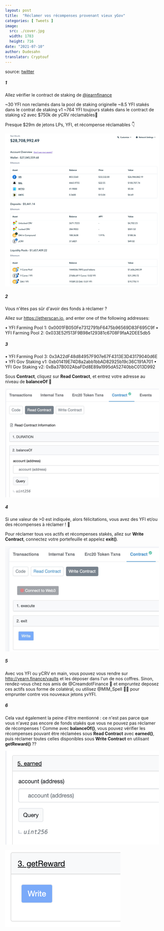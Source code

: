 ```yaml
---
layout: post
title:  "Réclamer vos récompenses provenant vieux yGov"
categories: [ Tweets ]
image:
  src: ./cover.jpg
  width: 1783
  height: 716
date: "2021-07-10"
author: Dudesahn
translator: Cryptouf
---
```


source: [twitter](https://twitter.com/dudesahn/status/1413567068583104512)

##### 1

Allez vérifier le contract de staking de [@iearnfinance](https://twitter.com/iearnfinance) 

~30 YFI non reclamés dans la pool de staking originelle
~8.5 YFI stakés dans le contrat de staking v1
~764 YFI toujours stakés dans le contract de staking v2 avec  $750k de yCRV réclamables😬

Presque $29m de jetons LPs, YFI, et récompense réclamables :point_down:

![](image1.png)

##### 2

Vous n'êtes pas sûr d'avoir des fonds à réclamer ?

Allez sur https://etherscan.io, and enter one of the following addresses:

• YFI Farming Pool 1: 0x0001FB050Fe7312791bF6475b96569D83F695C9f
• YFI Farming Pool 2: 0x033E52f513F9B98e129381c6708F9faA2DEE5db5

##### 3

• YFI Farming Pool 3: 0x3A22dF48d84957F907e67F4313E3D43179040d6E
• YFI Gov Staking v1: 0xb01419E74D8a2abb1bbAD82925b19c36C191A701
• YFI Gov Staking v2: 0xBa37B002AbaFDd8E89a1995dA52740bbC013D992

Sous **Contract**, cliquez sur **Read Contract**, et entrez votre adresse au niveau de **balanceOf** 👀

![](image2.png)

##### 4

Si une valeur de >0 est indiquée, alors félicitations, vous avez des YFI et/ou des récompenses à réclamer ! :partying_face:

Pour réclamer tous vos actifs et récompenses stakés, allez sur **Write Contract**, connectez votre portefeuille et appelez **exit()**.


![](image3.png)

##### 5

Avec vos YFI ou yCRV en main, vous pouvez vous rendre sur http://yearn.finance/vaults et les déposer dans l'un de nos coffres. Sinon, rendez-vous chez nos amis de @CreamdotFinance 🍦 et empruntez deposez ces actifs sous forme de colatéral, ou utilisez @MIM_Spell 🧙‍♂️ pour emprunter contre vos nouveaux jetons yvYFI.


##### 6
Cela vaut également la peine d'être mentionné : ce n'est pas parce que vous n'avez pas encore de fonds stakés que vous ne pouvez pas réclamer de récompenses ! Comme avec **balanceOf()**, vous pouvez vérifier les récompenses pouvant être réclamées sous **Read Contract** avec **earned()**, puis réclamer toutes celles disponibles sous **Write Contract** en utilisant **getReward()** ??

![](image4.png?w=694&h=422) </br>

![](image5.png?w=378&h=252)
